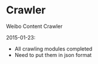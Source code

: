 Crawler
=======

Weibo Content Crawler 

2015-01-23:

- All crawling modules completed
- Need to put them in json format